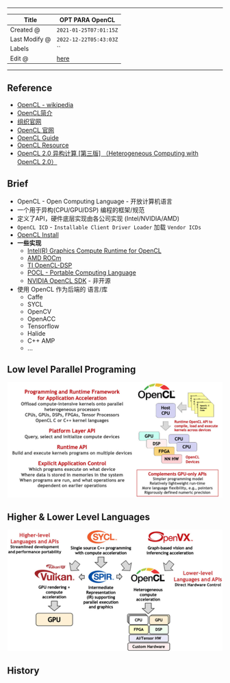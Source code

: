 -----

| Title         | OPT PARA OpenCL                                     |
| ------------- | --------------------------------------------------- |
| Created @     | `2021-01-25T07:01:15Z`                              |
| Last Modify @ | `2022-12-22T05:43:03Z`                              |
| Labels        | \`\`                                                |
| Edit @        | [here](https://github.com/junxnone/xwiki/issues/34) |

-----

## Reference

  - [OpenCL - wikipedia](https://en.wikipedia.org/wiki/OpenCL)
  - [OpenCL简介](https://blog.csdn.net/XianBT/article/details/18914273)
  - [组织官网](http://www.khronos.org/)
  - [OpenCL 官网](https://www.khronos.org/opencl/)
  - [OpenCL Guide](https://github.com/KhronosGroup/OpenCL-Guide)
  - [OpenCL Resource](https://www.khronos.org/opencl/resources)
  - [OpenCL 2.0 异构计算 \[第三版\] （Heterogeneous Computing with
    OpenCL 2.0）](https://www.bookstack.cn/books/Heterogeneous-Computing-with-OpenCL-2.0)

## Brief

  - OpenCL - Open Computing Language - 开放计算机语言
  - 一个用于异构(CPU/GPU/DSP) 编程的框架/规范
  - 定义了API，硬件底层实现由各公司实现 (Intel/NVIDIA/AMD)
  - `OpenCL ICD` - `Installable Client Driver Loader` 加载 `Vendor ICDs`
  - [OpenCL Install](/OpenCL_Install)
  - **一些实现**
      - [Intel(R) Graphics Compute Runtime for
        OpenCL](https://github.com/intel/compute-runtime)
      - [AMD ROCm](https://rocmdocs.amd.com/en/latest/)
      - [TI
        OpenCL-DSP](https://downloads.ti.com/mctools/esd/docs/opencl/index.html)
      - [POCL - Portable Computing Language](http://portablecl.org/)
      - [NVIDIA OpenCL SDK](https://developer.nvidia.com/opencl) - 非开源
  - 使用 OpenCL 作为后端的 语言/库
      - Caffe
      - SYCL
      - OpenCV
      - OpenACC
      - Tensorflow
      - Halide
      - C++ AMP
      - ...

## Low level Parallel Programing

![image](media/cc63fc52eeafbfa2908014b4ab57a8f0b938045a.png)

## Higher & Lower Level Languages

![image](media/fb5d4d5eac006030633789db2f765aa939a6e5d0.png)

## History
